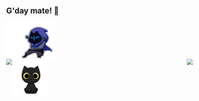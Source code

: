 ## G'day mate! 👋

<!--
**rojpatigdas/rojpatigdas** is a ✨ _special_ ✨ repository because its `README.md` (this file) appears on your GitHub profile.

Here are some ideas to get you started:

- 🔭 I’m currently working on ...
- 🌱 I’m currently learning ...
- 👯 I’m looking to collaborate on ...
- 🤔 I’m looking for help with ...
- 💬 Ask me about ...
- 📫 How to reach me: ...
- 😄 Pronouns: ...
- ⚡ Fun fact: ...
-->


<!-- <img src="./assets/meme.gif"/> -->

<div>
<a href="https://rojpatigdas.github.io/sample-resume/">
  <img height=100 align="center" src="./assets/omen-valorant.gif"/>
</a>

</div>


<div>
<a href="https://rojpatigdas.github.io/sample-resume/">
  <img align="left" src="https://github-readme-stats.vercel.app/api?username=rojpatigdas&show_icons=true&theme=radical" />
</a>
<a href="https://rojpatigdas.github.io/sample-resume/">
  <img align="right" src="https://github-readme-stats.vercel.app/api/top-langs/?username=rojpatigdas&layout=compact&theme=radical" />
</a>
</div>

<div>


<a href="https://rojpatigdas.github.io/sample-resume/">
  <img height=100 align="left" src="./assets/trouble-trouble-the-cat.gif"/>
</a>
</div>